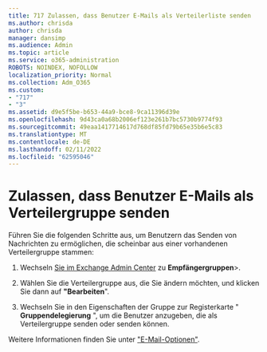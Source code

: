 ```yaml
---
title: 717 Zulassen, dass Benutzer E-Mails als Verteilerliste senden
ms.author: chrisda
author: chrisda
manager: dansimp
ms.audience: Admin
ms.topic: article
ms.service: o365-administration
ROBOTS: NOINDEX, NOFOLLOW
localization_priority: Normal
ms.collection: Adm_O365
ms.custom:
- "717"
- "3"
ms.assetid: d9e5f5be-b653-44a9-bce8-9ca11396d39e
ms.openlocfilehash: 9d43ca0a68b2006ef123e261b7bc5730b9774f93
ms.sourcegitcommit: 49eaa1417714617d768df85fd79b65e35b6e5c83
ms.translationtype: MT
ms.contentlocale: de-DE
ms.lasthandoff: 02/11/2022
ms.locfileid: "62595046"
---
```

# <a name="allow-users-to-send-email-as-a-distribution-group"></a>Zulassen, dass Benutzer E-Mails als Verteilergruppe senden

Führen Sie die folgenden Schritte aus, um Benutzern das Senden von Nachrichten zu ermöglichen, die scheinbar aus einer vorhandenen Verteilergruppe stammen:

1. Wechseln [Sie im Exchange Admin Center](https://outlook.office365.com/ecp/) zu **Empfängergruppen**\>.

2. Wählen Sie die Verteilergruppe aus, die Sie ändern möchten, und klicken Sie dann auf **"Bearbeiten**".

3. Wechseln Sie in den Eigenschaften der Gruppe zur Registerkarte " **Gruppendelegierung** ", um die Benutzer anzugeben, die als Verteilergruppe senden oder senden können.

Weitere Informationen finden Sie unter ["E-Mail-Optionen"](https://technet.microsoft.com/library/bb124513.aspx#groupdelegation).
